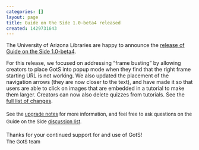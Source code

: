 ```yaml
---
categories: []
layout: page
title: Guide on the Side 1.0-beta4 released
created: 1429731643
---
```

<p>The University of Arizona Libraries are happy to announce the <a href="http://github.com/ualibraries/Guide-on-the-Side/releases/tag/1.0-beta4">release of Guide on the Side 1.0-beta4</a>.</p>
<div>For this release, we focused on addressing &ldquo;frame busting&rdquo; by allowing creators to place GotS into popup mode when they find that the right frame starting URL is not working. We also updated the placement of the navigation arrows (they are now closer to the text), and have made it so that users are able to click on images that are embedded in a tutorial to make them larger. Creators can now also delete quizzes from tutorials. See the <a href="http://github.com/ualibraries/Guide-on-the-Side/blob/1.0-beta4/RELEASE.md#10-beta4-2015-04-22">full list of changes</a>.</div>
<div>&nbsp;</div>
<div><span style="font-size: 13.0080003738403px; line-height: 20.0063037872314px;">See the&nbsp;</span><a href="https://github.com/ualibraries/Guide-on-the-Side/blob/1.0-beta4/UPGRADE.md" style="font-size: 13.0080003738403px; line-height: 20.0063037872314px;">upgrade notes</a><span style="font-size: 13.0080003738403px; line-height: 20.0063037872314px;">&nbsp;for more information, and feel free to ask questions on the Guide on the Side&nbsp;</span><a href="https://groups.google.com/forum/#!forum/gots-discuss" style="font-size: 13.0080003738403px; line-height: 20.0063037872314px;">discussion list</a><span style="font-size: 13.0080003738403px; line-height: 20.0063037872314px;">.</span></div>
<div>&nbsp;</div>
<div>Thanks for your continued support for and use of GotS!&nbsp;</div>
<div><span style="font-size: 13.0080003738403px; line-height: 1.538em;">The GotS team</span></div>
